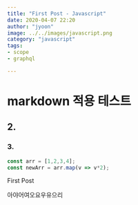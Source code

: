 ```yaml
---
title: "First Post - Javascript"
date: 2020-04-07 22:20
author: "jyoon"
image: ../../images/javascript.png
category: "javascript"
tags: 
- scope
- graphql

---
```



# markdown 적용 테스트 
## 2. 
### 3. 

``` js 
const arr = [1,2,3,4];
const newArr = arr.map(v => v*2);
```
First Post 

아야어여오요우유으리